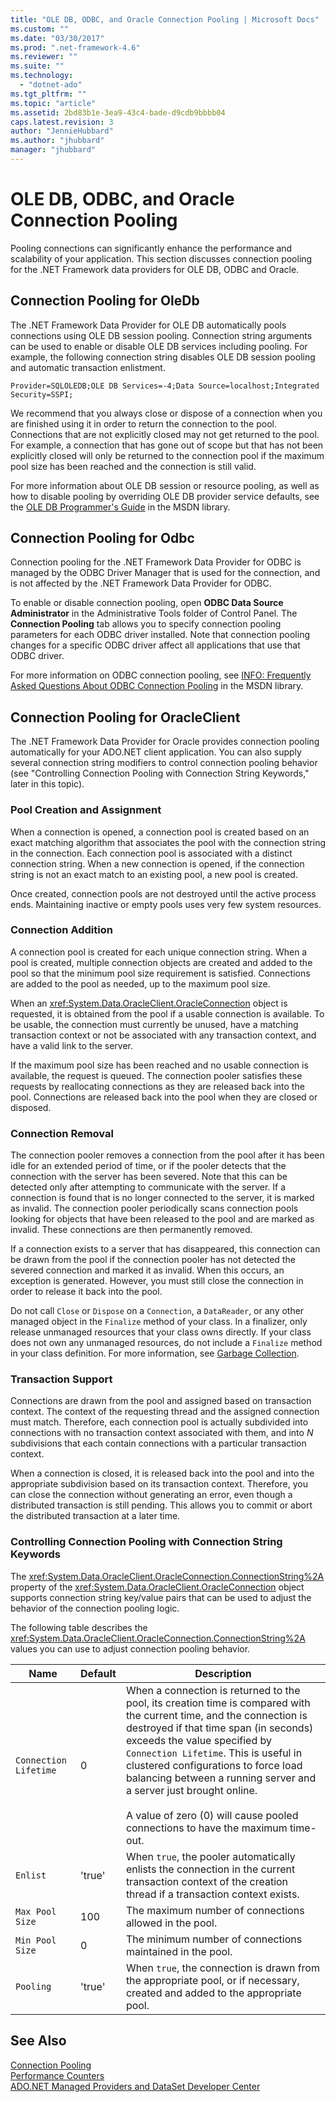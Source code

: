 ```yaml
---
title: "OLE DB, ODBC, and Oracle Connection Pooling | Microsoft Docs"
ms.custom: ""
ms.date: "03/30/2017"
ms.prod: ".net-framework-4.6"
ms.reviewer: ""
ms.suite: ""
ms.technology: 
  - "dotnet-ado"
ms.tgt_pltfrm: ""
ms.topic: "article"
ms.assetid: 2bd83b1e-3ea9-43c4-bade-d9cdb9bbbb04
caps.latest.revision: 3
author: "JennieHubbard"
ms.author: "jhubbard"
manager: "jhubbard"
---
```

# OLE DB, ODBC, and Oracle Connection Pooling
Pooling connections can significantly enhance the performance and scalability of your application. This section discusses connection pooling for the .NET Framework data providers for OLE DB, ODBC and Oracle.  
  
## Connection Pooling for OleDb  
 The .NET Framework Data Provider for OLE DB automatically pools connections using OLE DB session pooling. Connection string arguments can be used to enable or disable OLE DB services including pooling. For example, the following connection string disables OLE DB session pooling and automatic transaction enlistment.  
  
```  
Provider=SQLOLEDB;OLE DB Services=-4;Data Source=localhost;Integrated Security=SSPI;  
```  
  
 We recommend that you always close or dispose of a connection when you are finished using it in order to return the connection to the pool. Connections that are not explicitly closed may not get returned to the pool. For example, a connection that has gone out of scope but that has not been explicitly closed will only be returned to the connection pool if the maximum pool size has been reached and the connection is still valid.  
  
 For more information about OLE DB session or resource pooling, as well as how to disable pooling by overriding OLE DB provider service defaults, see the [OLE DB Programmer's Guide](http://go.microsoft.com/fwlink/?linkid=45232) in the MSDN library.  
  
## Connection Pooling for Odbc  
 Connection pooling for the .NET Framework Data Provider for ODBC is managed by the ODBC Driver Manager that is used for the connection, and is not affected by the .NET Framework Data Provider for ODBC.  
  
 To enable or disable connection pooling, open **ODBC Data Source Administrator** in the Administrative Tools folder of Control Panel. The **Connection Pooling** tab allows you to specify connection pooling parameters for each ODBC driver installed. Note that connection pooling changes for a specific ODBC driver affect all applications that use that ODBC driver.  
  
 For more information on ODBC connection pooling, see [INFO: Frequently Asked Questions About ODBC Connection Pooling](http://support.microsoft.com/kb/169470) in the MSDN library.  
  
## Connection Pooling for OracleClient  
 The .NET Framework Data Provider for Oracle provides connection pooling automatically for your ADO.NET client application. You can also supply several connection string modifiers to control connection pooling behavior (see "Controlling Connection Pooling with Connection String Keywords," later in this topic).  
  
### Pool Creation and Assignment  
 When a connection is opened, a connection pool is created based on an exact matching algorithm that associates the pool with the connection string in the connection. Each connection pool is associated with a distinct connection string. When a new connection is opened, if the connection string is not an exact match to an existing pool, a new pool is created.  
  
 Once created, connection pools are not destroyed until the active process ends. Maintaining inactive or empty pools uses very few system resources.  
  
### Connection Addition  
 A connection pool is created for each unique connection string. When a pool is created, multiple connection objects are created and added to the pool so that the minimum pool size requirement is satisfied. Connections are added to the pool as needed, up to the maximum pool size.  
  
 When an <xref:System.Data.OracleClient.OracleConnection> object is requested, it is obtained from the pool if a usable connection is available. To be usable, the connection must currently be unused, have a matching transaction context or not be associated with any transaction context, and have a valid link to the server.  
  
 If the maximum pool size has been reached and no usable connection is available, the request is queued. The connection pooler satisfies these requests by reallocating connections as they are released back into the pool. Connections are released back into the pool when they are closed or disposed.  
  
### Connection Removal  
 The connection pooler removes a connection from the pool after it has been idle for an extended period of time, or if the pooler detects that the connection with the server has been severed. Note that this can be detected only after attempting to communicate with the server. If a connection is found that is no longer connected to the server, it is marked as invalid. The connection pooler periodically scans connection pools looking for objects that have been released to the pool and are marked as invalid. These connections are then permanently removed.  
  
 If a connection exists to a server that has disappeared, this connection can be drawn from the pool if the connection pooler has not detected the severed connection and marked it as invalid. When this occurs, an exception is generated. However, you must still close the connection in order to release it back into the pool.  
  
 Do not call `Close` or `Dispose` on a `Connection`, a `DataReader`, or any other managed object in the `Finalize` method of your class. In a finalizer, only release unmanaged resources that your class owns directly. If your class does not own any unmanaged resources, do not include a `Finalize` method in your class definition. For more information, see [Garbage Collection](../../../../docs/standard/garbagecollection/index.md).  
  
### Transaction Support  
 Connections are drawn from the pool and assigned based on transaction context. The context of the requesting thread and the assigned connection must match. Therefore, each connection pool is actually subdivided into connections with no transaction context associated with them, and into *N* subdivisions that each contain connections with a particular transaction context.  
  
 When a connection is closed, it is released back into the pool and into the appropriate subdivision based on its transaction context. Therefore, you can close the connection without generating an error, even though a distributed transaction is still pending. This allows you to commit or abort the distributed transaction at a later time.  
  
### Controlling Connection Pooling with Connection String Keywords  
 The <xref:System.Data.OracleClient.OracleConnection.ConnectionString%2A> property of the <xref:System.Data.OracleClient.OracleConnection> object supports connection string key/value pairs that can be used to adjust the behavior of the connection pooling logic.  
  
 The following table describes the <xref:System.Data.OracleClient.OracleConnection.ConnectionString%2A> values you can use to adjust connection pooling behavior.  
  
|Name|Default|Description|  
|----------|-------------|-----------------|  
|`Connection Lifetime`|0|When a connection is returned to the pool, its creation time is compared with the current time, and the connection is destroyed if that time span (in seconds) exceeds the value specified by `Connection Lifetime`. This is useful in clustered configurations to force load balancing between a running server and a server just brought online.<br /><br /> A value of zero (0) will cause pooled connections to have the maximum time-out.|  
|`Enlist`|'true'|When `true`, the pooler automatically enlists the connection in the current transaction context of the creation thread if a transaction context exists.|  
|`Max Pool Size`|100|The maximum number of connections allowed in the pool.|  
|`Min Pool Size`|0|The minimum number of connections maintained in the pool.|  
|`Pooling`|'true'|When `true`, the connection is drawn from the appropriate pool, or if necessary, created and added to the appropriate pool.|  
  
## See Also  
 [Connection Pooling](../../../../docs/framework/data/adonet/connection-pooling.md)   
 [Performance Counters](../../../../docs/framework/data/adonet/performance-counters.md)   
 [ADO.NET Managed Providers and DataSet Developer Center](http://go.microsoft.com/fwlink/?LinkId=217917)